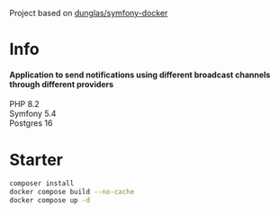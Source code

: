 Project based on [dunglas/symfony-docker](https://github.com/dunglas/symfony-docker)

# Info
#### Application to send notifications using different broadcast channels through different providers<br>
PHP 8.2<br>
Symfony 5.4<br>
Postgres 16

# Starter
```bash
composer install
docker compose build --no-cache
docker compose up -d
```
